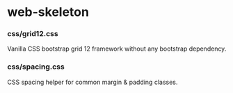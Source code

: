 # web-skeleton

### css/grid12.css
Vanilla CSS bootstrap grid 12 framework without any bootstrap dependency.
### css/spacing.css
CSS spacing helper for common margin & padding classes.
